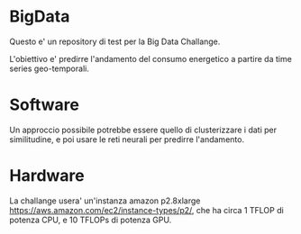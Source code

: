 # BigData

Questo e' un repository di test per la Big Data Challange.

L'obiettivo e' predirre l'andamento del consumo energetico a partire da time series geo-temporali.

# Software

Un approccio possibile potrebbe essere quello di clusterizzare i dati per similitudine, e poi usare le reti neurali per predirre l'andamento.

# Hardware

La challange usera' un'instanza amazon p2.8xlarge https://aws.amazon.com/ec2/instance-types/p2/, che ha circa 1 TFLOP di potenza CPU, e 10 TFLOPs di potenza GPU.
